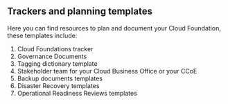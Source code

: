 ## Trackers and planning templates

Here you can find resources to plan and document your Cloud Foundation, these templates include:

1. Cloud Foundations tracker
2. Governance Documents
3. Tagging dictionary template
4. Stakeholder team for your Cloud Business Office or your CCoE
5. Backup documents templates
6. Disaster Recovery templates
7. Operational Readiness Reviews templates
